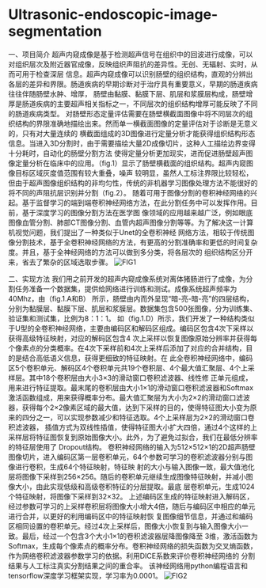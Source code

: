 # Ultrasonic-endoscopic-image-segmentation
一、项目简介
	超声内窥成像是基于检测超声信号在组织中的回波进行成像，可以对组织层次及附近器官成像，反映组织声阻抗的差异性。无创、无辐射、实时，从而可用于检查深层
信息。超声内窥成像可以识别肠壁的组织结构，直观的分辨出各层的差异和界限。肠道疾病的早期诊断对于治疗具有重要意义，早期的肠道疾病往往伴随肠壁水肿、增厚，
肠壁由黏膜、黏膜下层、肌层和浆膜层构成，肠壁增厚是肠道疾病的主要超声相关指标之一，不同层次的组织结构增厚可能反映了不同的肠道疾病类型。
	对肠壁形态定量评估需要在肠壁横截面图像中将不同层次的组织结构的界限准确地描绘出来。然而单一横截面图像的定量评估对于诊断是无意义的，只有对大量连续的
横截面组成的3D图像进行定量分析才能获得组织结构形态信息。当进入3D分割时，由于需要描绘大量2D成像切片，这种人工描绘边界变得十分耗时，自动化的肠壁分割方法
使得定量分析更加现实，进而促进肠壁超声图像定量分析在临床中的应用。（fig.1）显示了肠壁横截面的组织结构。超声内窥图像目标区域灰度值范围有较大重叠，噪声
较明显，虽然人工标注界限比较轻松，但由于超声图像组织结构的非均匀性，传统的非机器学习图像处理方法不能很好的将不同的声阻抗层识别并分割（fig.2）。
	随着可用于图像分割的卷积神经网络的兴起。基于监督学习的端到端卷积神经网络方法，在此分割任务中可以发挥作用。目前，基于深度学习的图像分割方法在医学图
像领域的应用越来越广泛，例如眼底图像血管分割、肺部CT图像分割、血管内超声图像分割等等。为了解决这一计算机视觉问题，我们提出了一种类似于Unet的全卷积神经
网络方法，相较于传统图像分割技术，基于全卷积神经网络的方法，有更高的分割准确率和更低的时间复杂度。并且，基于全神经网络的方法可以做到多分类，将各层次的
组织结构区分开来，省去了繁杂的区域选取步骤。
![FIG1](https://user-images.githubusercontent.com/55590536/111862261-2b9d7480-898f-11eb-8d31-d19229b6751a.png)

二、实现方法
	我们用之前开发的超声内窥成像系统对离体猪肠进行了成像，为分割任务准备一个数据集，提供给网络进行训练和测试。成像系统超声频率为40Mhz，由（fig.1.A和B）
所示，肠壁由内而外呈现“暗-亮-暗-亮”的四层结构，分别为黏膜层、黏膜下层、肌层和浆膜层。数据集包含500张图像，分为训练集、验证集和测试集，比例为8：1：1。
	如（fig.1.D）所示，我们开发了一种结构类似于U型的全卷积神经网络，主要由编码区和解码区组成。编码区包含4次下采样以获得高级特征映射，对应的解码区包含4
次上采样以恢复图像原始分辨率并获得每个像素点的分类概率。在4次下采样前和4次上采样后添加了对应的合并结构，目的是结合高低语义信息，获得更细致的特征映射。在
此全卷积神经网络中，编码区5个卷积单元、解码区4个卷积单元共19个卷积层、4个最大值汇聚层、4个上采样层。其中18个卷积层由大小3×3的滑动窗口卷积滤波器、线性修
正单元组成，用来进行特征提取。最末尾的卷积层由大小1×1的滑动窗口卷积滤波器和Softmax激活函数组成，用来获得概率分布。最大值汇聚层为大小为2×2的滑动窗口滤波
器，获得每个2×2像素区域的最大值，达到下采样的目的，使得特征图大小变为原来的四分之一，可以实现参数减少和特征选取。4个上采样层为2×2的滑动窗口卷积滤波器，
插值方式为双线性插值，使得特征图大小扩大四倍，通过4个这样的上采样层将特征图恢复到原始图像大小。此外，为了避免过拟合，我们在最低分辨率的特征层使用了
Dropout结构。
	卷积神经网络的输入为512×512×1的2D超声肠壁图像切片，进入编码区第一层卷积单元，64个参数可学习的卷积滤波器分别与图像进行卷积，生成64个特征映射，特征映
射的大小与输入图像一致，最大值池化层将图像下采样到256×256。随后的卷积单元继续生成图像特征映射，并减小图像大小，由此实现低级和高级卷积特征的分层提取。最底
层卷积单元，生成1024个特征映射，将图像下采样到32×32。
	上述编码区生成的特征映射进入解码区，经过参数可学习的上采样卷积层将图像大小增大4倍，随后与编码区中相应的单元进行合并，以更好的利用编码区中的特征映射恢
复图像细节信息，并通过和编码区相同设置的卷积单元。经过4次上采样后，图像大小恢复到与输入图像大小一致。最后，经过一个包含3个大小1×1的卷积滤波器层降图像降至
3维，激活函数为Softmax，生成每个像素点的概率分布。卷积神经网络的损失函数为交叉熵函数，作为网络卷积滤波器参数学习的依据。利用DICE系数来评价卷积神经网络的
分割结果与人工标注真实分割结果之间的重合率。
	该神经网络用python编程语言和tensorflow深度学习框架实现，学习率为0.0001。
	![FIG2](https://user-images.githubusercontent.com/55590536/111862351-c7c77b80-898f-11eb-9e0f-66d6e475ae0d.png)

